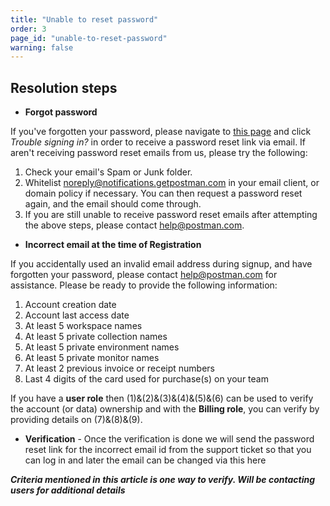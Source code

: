 ```yaml
---
title: "Unable to reset password"
order: 3
page_id: "unable-to-reset-password"
warning: false
---
```


## Resolution steps
- **Forgot password**

If you've forgotten your password, please navigate to [this page](https://identity.getpostman.com/trouble-signing-in) and click *Trouble signing in?* in order to receive a password reset link via email. If aren't receiving password reset emails from us, please try the following:
1. Check your email's Spam or Junk folder. 
2. Whitelist [noreply@notifications.getpostman.com](noreply@notifications.getpostman.com) in your email client, or domain policy if necessary. You can then request a password reset again, and the email should come through.
3. If you are still unable to receive password reset emails after attempting the above steps, please contact help@postman.com.

- **Incorrect email at the time of Registration**

If you accidentally used an invalid email address during signup, and have forgotten your password, please contact [help@postman.com](help@postman.com) for assistance. Please be ready to provide the following information:

1. Account creation date
2. Account last access date
3. At least 5 workspace names
4. At least 5 private collection names
5. At least 5 private environment names
6. At least 5 private monitor names
7. At least 2 previous invoice or receipt numbers
8. Last 4 digits of the card used for purchase(s) on your team


If you have a **user role** then (1)&(2)&(3)&(4)&(5)&(6) can be used to verify the account (or  data) ownership and with the **Billing role**, you can verify by providing details on (7)&(8)&(9).

 
- **Verification** - Once the verification is done we will send the password reset link for the incorrect email id from the support ticket so that you can log in and later the email can be changed via this here

_**Criteria mentioned in this article is one way to verify. Will be contacting users for additional details**_
